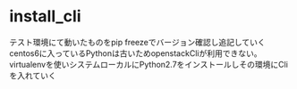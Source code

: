# install_cli
テスト環境にて動いたものをpip freezeでバージョン確認し追記していく
centos6に入っているPythonは古いためopenstackCliが利用できない。
virtualenvを使いシステムローカルにPython2.7をインストールしその環境にCliを入れていく

